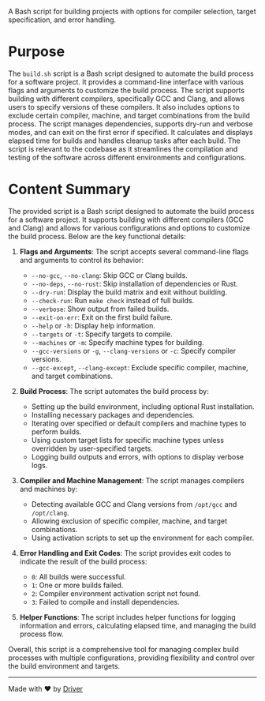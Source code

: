 <!--------------------------------------------------------------------------------->
<!-- IMPORTANT: This file is auto-generated by Driver (https://driver.ai). -------->
<!-- Manual edits may be overwritten on future commits. --------------------------->
<!--------------------------------------------------------------------------------->

A Bash script for building projects with options for compiler selection, target specification, and error handling.

# Purpose
The `build.sh` script is a Bash script designed to automate the build process for a software project. It provides a command-line interface with various flags and arguments to customize the build process. The script supports building with different compilers, specifically GCC and Clang, and allows users to specify versions of these compilers. It also includes options to exclude certain compiler, machine, and target combinations from the build process. The script manages dependencies, supports dry-run and verbose modes, and can exit on the first error if specified. It calculates and displays elapsed time for builds and handles cleanup tasks after each build. The script is relevant to the codebase as it streamlines the compilation and testing of the software across different environments and configurations.
# Content Summary
The provided script is a Bash script designed to automate the build process for a software project. It supports building with different compilers (GCC and Clang) and allows for various configurations and options to customize the build process. Below are the key functional details:

1. **Flags and Arguments**: The script accepts several command-line flags and arguments to control its behavior:
   - `--no-gcc`, `--no-clang`: Skip GCC or Clang builds.
   - `--no-deps`, `--no-rust`: Skip installation of dependencies or Rust.
   - `--dry-run`: Display the build matrix and exit without building.
   - `--check-run`: Run `make check` instead of full builds.
   - `--verbose`: Show output from failed builds.
   - `--exit-on-err`: Exit on the first build failure.
   - `--help` or `-h`: Display help information.
   - `--targets` or `-t`: Specify targets to compile.
   - `--machines` or `-m`: Specify machine types for building.
   - `--gcc-versions` or `-g`, `--clang-versions` or `-c`: Specify compiler versions.
   - `--gcc-except`, `--clang-except`: Exclude specific compiler, machine, and target combinations.

2. **Build Process**: The script automates the build process by:
   - Setting up the build environment, including optional Rust installation.
   - Installing necessary packages and dependencies.
   - Iterating over specified or default compilers and machine types to perform builds.
   - Using custom target lists for specific machine types unless overridden by user-specified targets.
   - Logging build outputs and errors, with options to display verbose logs.

3. **Compiler and Machine Management**: The script manages compilers and machines by:
   - Detecting available GCC and Clang versions from `/opt/gcc` and `/opt/clang`.
   - Allowing exclusion of specific compiler, machine, and target combinations.
   - Using activation scripts to set up the environment for each compiler.

4. **Error Handling and Exit Codes**: The script provides exit codes to indicate the result of the build process:
   - `0`: All builds were successful.
   - `1`: One or more builds failed.
   - `2`: Compiler environment activation script not found.
   - `3`: Failed to compile and install dependencies.

5. **Helper Functions**: The script includes helper functions for logging information and errors, calculating elapsed time, and managing the build process flow.

Overall, this script is a comprehensive tool for managing complex build processes with multiple configurations, providing flexibility and control over the build environment and targets.

---
Made with ❤️ by [Driver](https://www.driver.ai/)